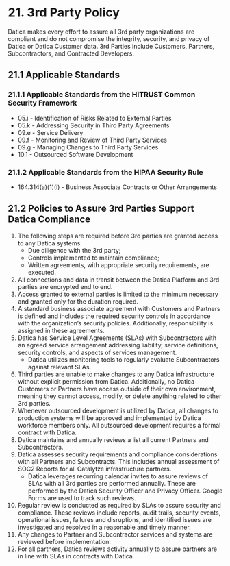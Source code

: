 # 21. 3rd Party Policy

Datica makes every effort to assure all 3rd party organizations are compliant and do not compromise the integrity, security, and privacy of Datica or Datica Customer data. 3rd Parties include Customers, Partners, Subcontractors, and Contracted Developers.

## 21.1 Applicable Standards

### 21.1.1 Applicable Standards from the HITRUST Common Security Framework

*  05.i - Identification of Risks Related to External Parties
*  05.k - Addressing Security in Third Party Agreements
*  09.e - Service Delivery
*  09.f - Monitoring and Review of Third Party Services
*  09.g - Managing Changes to Third Party Services
*  10.1 - Outsourced Software Development

### 21.1.2 Applicable Standards from the HIPAA Security Rule

* 164.314(a)(1)(i) - Business Associate Contracts or Other Arrangements

## 21.2 Policies to Assure 3rd Parties Support Datica Compliance

1. The following steps are required before 3rd parties are granted access to any Datica systems:
   * Due diligence with the 3rd party;
   * Controls implemented to maintain compliance;
   * Written agreements, with appropriate security requirements, are executed.
2. All connections and data in transit between the Datica Platform and 3rd parties are encrypted end to end.
3. Access granted to external parties is limited to the minimum necessary and granted only for the duration required.
4. A standard business associate agreement with Customers and Partners is defined and includes the required security controls in accordance with the organization’s security policies. Additionally, responsibility is assigned in these agreements.
5. Datica has Service Level Agreements (SLAs) with Subcontractors with an agreed service arrangement addressing liability, service definitions, security controls, and aspects of services management.
   * Datica utilizes monitoring tools to regularly evaluate Subcontractors against relevant SLAs.
7. Third parties are unable to make changes to any Datica infrastructure without explicit permission from Datica. Additionally, no Datica Customers or Partners have access outside of their own environment, meaning they cannot access, modify, or delete anything related to other 3rd parties.
8. Whenever outsourced development is utilized by Datica, all changes to production systems will be approved and implemented by Datica workforce members only. All outsourced development requires a formal contract with Datica.
9. Datica maintains and annually reviews a list all current Partners and Subcontractors.
10. Datica assesses security requirements and compliance considerations with all Partners and Subcontracts. This includes annual assessment of SOC2 Reports for all Catalytze infrastructure partners.
 	* Datica leverages recurring calendar invites to assure reviews of SLAs with all 3rd parties are performed annually. These are performed by the Datica Security Officer and Privacy Officer. Google Forms are used to track such reviews.
11. Regular review is conducted as required by SLAs to assure security and compliance. These reviews include reports, audit trails, security events, operational issues, failures and disruptions, and identified issues are investigated and resolved in a reasonable and timely manner.
13. Any changes to Partner and Subcontractor services and systems are reviewed before implementation.
14. For all partners, Datica reviews activity annually to assure partners are in line with SLAs in contracts with Datica.
